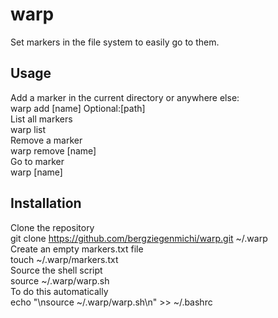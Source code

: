 # warp
Set markers in the file system to easily go to them.
## Usage
Add a marker in the current directory or anywhere else:  
    warp add [name] Optional:[path]  
List all markers  
    warp list  
Remove a marker  
    warp remove [name]  
Go to marker  
    warp [name]
## Installation
Clone the repository  
    git clone https://github.com/bergziegenmichi/warp.git ~/.warp  
Create an empty markers.txt file  
    touch ~/.warp/markers.txt  
Source the shell script  
    source ~/.warp/warp.sh  
To do this automatically  
    echo "\nsource ~/.warp/warp.sh\n" >> ~/.bashrc  

